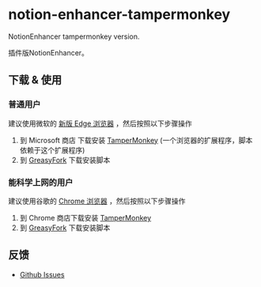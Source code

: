 # notion-enhancer-tampermonkey
NotionEnhancer tampermonkey version.

插件版NotionEnhancer。

## 下载 & 使用

### 普通用户

建议使用微软的 [新版 Edge 浏览器][edge] ，然后按照以下步骤操作

1.  到 Microsoft 商店 下载安装 [TamperMonkey][micro-tm] (一个浏览器的扩展程序，脚本依赖于这个扩展程序)
2.  到 [GreasyFork][script] 下载安装脚本

### 能科学上网的用户

建议使用谷歌的 [Chrome 浏览器][chrome] ，然后按照以下步骤操作

1.  到 Chrome 商店下载安装 [TamperMonkey][chrome-tm]
2.  到 [GreasyFork][script] 下载安装脚本

## 反馈

- [Github Issues][issue]

[edge]: https://www.microsoft.com/zh-cn/edge
[micro-tm]: https://microsoftedge.microsoft.com/addons/detail/tampermonkey/iikmkjmpaadaobahmlepeloendndfphd?hl=zh-CN
[script]: https://greasyfork.org/zh-CN/scripts/409695-notionenhancer
[chrome]: https://google.com/chrome
[chrome-tm]: https://chrome.google.com/webstore/detail/tampermonkey/dhdgffkkebhmkfjojejmpbldmpobfkfo
[issue]: https://github.com/Kur0x/notion-enhancer-tampermonkey/issues
